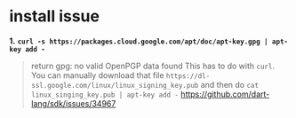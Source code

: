 # install issue

**1.** **```curl -s https://packages.cloud.google.com/apt/doc/apt-key.gpg | apt-key add - ```**
>return gpg: no valid OpenPGP data found
This has to do with `curl`. You can manually download that file `https://dl-ssl.google.com/linux/linux_signing_key.pub` and then do `cat linux_singing_key.pub | apt-key add -`
<https://github.com/dart-lang/sdk/issues/34967>